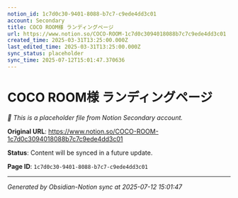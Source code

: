 ```yaml
---
notion_id: 1c7d0c30-9401-8088-b7c7-c9ede4dd3c01
account: Secondary
title: COCO ROOM様 ランディングページ
url: https://www.notion.so/COCO-ROOM-1c7d0c3094018088b7c7c9ede4dd3c01
created_time: 2025-03-31T13:25:00.000Z
last_edited_time: 2025-03-31T13:25:00.000Z
sync_status: placeholder
sync_time: 2025-07-12T15:01:47.370636
---
```


# COCO ROOM様 ランディングページ

*🔄 This is a placeholder file from Notion Secondary account.*

**Original URL**: https://www.notion.so/COCO-ROOM-1c7d0c3094018088b7c7c9ede4dd3c01

**Status**: Content will be synced in a future update.

**Page ID**: `1c7d0c30-9401-8088-b7c7-c9ede4dd3c01`

---

*Generated by Obsidian-Notion sync at 2025-07-12 15:01:47*
